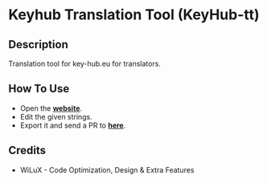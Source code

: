 # Keyhub Translation Tool (KeyHub-tt)

## Description
Translation tool for key-hub.eu for translators.

## How To Use

- Open the [**website**](translate.key-hub.eu).
- Edit the given strings.
- Export it and send a PR to [**here**](https://github.com/jondycz/KeyHub).


## Credits
- WiLuX - Code Optimization, Design & Extra Features
